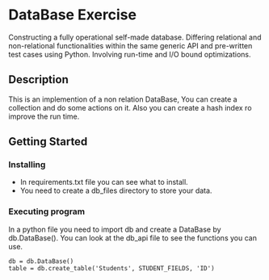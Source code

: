 # DataBase Exercise

Constructing a fully operational self-made database.
Differing relational and non-relational functionalities
within the same generic API and pre-written test cases using Python.
Involving run-time and I/O bound optimizations.


## Description

This is an implemention of a non relation DataBase,
You can create a collection and do some actions on it.
Also you can create a hash index ro improve the run time.

## Getting Started

### Installing

* In requirements.txt file you can see what to install.
* You need to create a db_files directory to store your data.

### Executing program

In a python file you need to import db and create a DataBase by db.DataBase().
You can look at the db_api file to see the functions you can use.
```
db = db.DataBase()
table = db.create_table('Students', STUDENT_FIELDS, 'ID')
```



